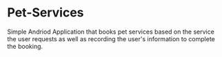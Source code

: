 # Pet-Services

Simple Andriod Application that books pet services based on the service the user requests as well as recording the user's information to complete the booking.

